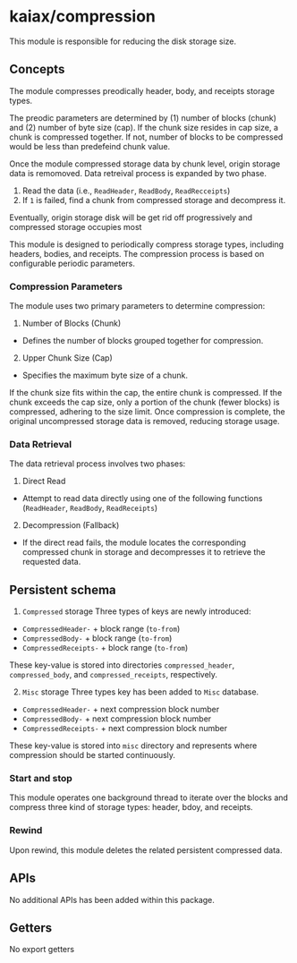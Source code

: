 # kaiax/compression

This module is responsible for reducing the disk storage size.


## Concepts
The module compresses preodically header, body, and receipts storage types.

The preodic parameters are determined by (1) number of blocks (chunk) and (2) number of byte size (cap).
If the chunk size resides in cap size, a chunk is compressed together.
If not, number of blocks to be compressed would be less than predefeind chunk value.

Once the module compressed storage data by chunk level, origin storage data is remomoved.
Data retreival process is expanded by two phase.
1. Read the data (i.e., `ReadHeader`, `ReadBody`, `ReadRecceipts`)
2. If `1` is failed, find a chunk from compressed storage and decompress it.

Eventually, origin storage disk will be get rid off progressively and compressed storage occupies most


This module is designed to periodically compress storage types, including headers, bodies, and receipts. The compression process is based on configurable periodic parameters.

### Compression Parameters
The module uses two primary parameters to determine compression:

1. Number of Blocks (Chunk)
- Defines the number of blocks grouped together for compression.

2. Upper Chunk Size (Cap)
- Specifies the maximum byte size of a chunk.

If the chunk size fits within the cap, the entire chunk is compressed.
If the chunk exceeds the cap size, only a portion of the chunk (fewer blocks) is compressed, adhering to the size limit.
Once compression is complete, the original uncompressed storage data is removed, reducing storage usage.

### Data Retrieval
The data retrieval process involves two phases:

1. Direct Read
- Attempt to read data directly using one of the following functions (`ReadHeader`, `ReadBody`, `ReadReceipts`)
2. Decompression (Fallback)
- If the direct read fails, the module locates the corresponding compressed chunk in storage and decompresses it to retrieve the requested data.

## Persistent schema
1. `Compressed` storage
Three types of keys are newly introduced:
- `CompressedHeader-` + block range (`to-from`)
- `CompressedBody-` + block range (`to-from`)
- `CompressedReceipts-` + block range (`to-from`)

These key-value is stored into directories `compressed_header`, `compressed_body`, and `compressed_receipts`, respectively.

2. `Misc` storage
Three types key has been added to `Misc` database.
- `CompressedHeader-` + next compression block number
- `CompressedBody-` + next compression block number
- `CompressedReceipts-` + next compression block number

These key-value is stored into `misc` directory and represents where compression should be started continuously.

### Start and stop

This module operates one background thread to iterate over the blocks and compress three kind of storage types: header, bdoy, and receipts.

### Rewind

Upon rewind, this module deletes the related persistent compressed data.

## APIs
No additional APIs has been added within this package.

## Getters
No export getters
